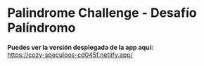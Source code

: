 # Palindrome Challenge - Desafío Palíndromo

**Puedes ver la versión desplegada de la app aquí:**\
https://cozy-speculoos-cd045f.netlify.app/
